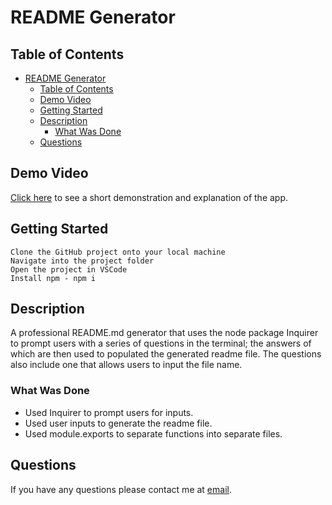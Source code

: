 # README Generator

## Table of Contents

- [README Generator](#readme-generator)
  - [Table of Contents](#table-of-contents)
  - [Demo Video](#demo-video)
  - [Getting Started](#getting-started)
  - [Description](#description)
    - [What Was Done](#what-was-done)
  - [Questions](#questions)

## Demo Video

[Click here](https://drive.google.com/file/d/1cYY1vOg50-W4k0oZcZXvsRvmv6i8RMB6/view) to see a short demonstration and explanation of the app.

## Getting Started

```
Clone the GitHub project onto your local machine
Navigate into the project folder
Open the project in VSCode
Install npm - npm i
```

## Description

A professional README.md generator that uses the node package Inquirer to prompt users with a series of questions in the terminal;
the answers of which are then used to populated the generated readme file. The questions also include one that allows users to input the file name.

### What Was Done

- Used Inquirer to prompt users for inputs.
- Used user inputs to generate the readme file.
- Used module.exports to separate functions into separate files.

## Questions

If you have any questions please contact me at [email](mailto:soumeyahassan47@gmail.com).

